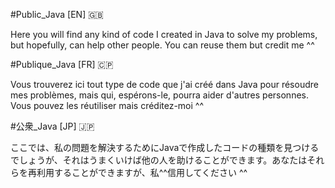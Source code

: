 #Public_Java
[EN] 🇬🇧

Here you will find any kind of code I created in Java to solve my problems, but hopefully, can help other people. You can reuse them but credit me ^^

#Publique_Java
[FR] 🇨🇵

Vous trouverez ici tout type de code que j'ai créé dans Java pour résoudre mes problèmes, mais qui, espérons-le, pourra aider d'autres personnes. Vous pouvez les réutiliser mais créditez-moi ^^

#公衆_Java
[JP] 🇯🇵

ここでは、私の問題を解決するためにJavaで作成したコードの種類を見つけるでしょうが、それはうまくいけば他の人を助けることができます。あなたはそれらを再利用することができますが、私^^信用してください ^^
